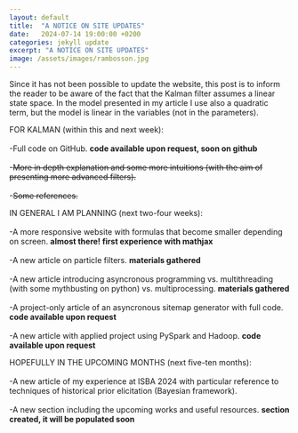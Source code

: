 ```yaml
---
layout: default
title:  "A NOTICE ON SITE UPDATES"
date:   2024-07-14 19:00:00 +0200
categories: jekyll update
excerpt: "A NOTICE ON SITE UPDATES"
image: /assets/images/rambosson.jpg
---
```


Since it has not been possible to update the website, this post is to inform the reader to be aware of the fact that the 
Kalman filter assumes a linear state space. In the model presented in my article I use also a quadratic term, but the model
is linear in the variables (not in the parameters).


FOR KALMAN (within this and next week):
\
\
-Full code on GitHub. **code available upon request, soon on github**
\
\
-<del>More in depth explanation and some more intuitions (with the aim of presenting more advanced filters).</del>
\
\
-<del>Some references.</del>

IN GENERAL I AM PLANNING (next two-four weeks):
\
\
-A more responsive website with formulas that become smaller depending on screen. **almost there! first experience with mathjax**
\
\
-A new article on particle filters. **materials gathered**
\
\
-A new article introducing asyncronous programming vs. multithreading (with some mythbusting on python) vs. multiprocessing. **materials gathered**
\
\
-A project-only article of an asyncronous sitemap generator with full code. **code available upon request**
\
\
-A new article with applied project using PySpark and Hadoop. **code available upon request**


HOPEFULLY IN THE UPCOMING MONTHS (next five-ten months):
\
\
-A new article of my experience at ISBA 2024 with particular reference to techniques of historical prior elicitation (Bayesian framework). 
\
\
-A new section including the upcoming works and useful resources. **section created, it will be populated soon**
